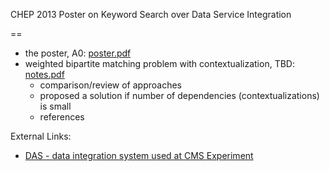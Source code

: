 CHEP 2013 Poster on Keyword Search over Data Service Integration

==

* the poster, A0: [poster.pdf](poster.pdf)
* weighted bipartite matching problem with contextualization, TBD: [notes.pdf](handouts_on_matching/comparison.pdf)
  -  comparison/review of approaches
  -  proposed a solution if number of dependencies (contextualizations) is small
  -  references

External Links:
* [DAS - data integration system used at CMS Experiment](https://github.com/dmwm/DAS/)

